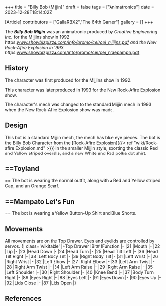 +++
title = "Billy Bob (Mijjin)"
draft = false
tags = ["Animatronics"]
date = 2023-12-28T18:14:02Z

[Article]
contributors = ["GallaRBX2","The 64th Gamer"]
gallery = []
+++


The <b><i>Billy Bob Mijjin</b></i> was an animatronic produced by <i>Creative Engineering Inc.</i> for the Mijjins show in 1992 <ref>https:<i>www.showbizpizza.com/info/promo/cei/cei_mijjins.pdf</ref> and the New Rock-Afire Explosion in 1993. <ref>https:</i>www.showbizpizza.com/info/promo/cei/cei_nraepamph.pdf</ref>

<h2>History</h2>
The character was first produced for the Mijjins show in 1992. 

This character was later produced in 1993 for the New Rock-Afire Explosion show. 

The character's mech was changed to the standard Mijjin mech in 1993 when the New Rock-Afire Explosion show was made.

<h2>Design</h2>
This bot is a standard Mijjin mech, the mech has blue eye pieces. The bot is the Billy Bob Character from the [Rock-Afire Explosion]({{< ref "wiki/Rock-afire Explosion.md" >}}) in the smaller Mijjin style, sporting the classic Red and Yellow striped overalls, and a new White and Red polka dot shirt.  

<h2>==Toyland</h2>==
The bot is wearing the normal outfit, along with a Red and Yellow striped Cap, and an Orange Scarf.

<h2>==Mampato Let's Fun</h2>==
The bot is wearing a Yellow Button-Up Shirt and Blue Shorts.

<h2>Movements</h2>
All movements are on the Top Drawer. Eyes and eyelids are controlled by servos.
{| class='wikitable'
|+Top Drawer
!Bit#
!Function
|-
|21
|Mouth
|-
|22
|Lip
|-
|23
|Head Down
|-
|24
|Head Turn
|-
|25
|Head Tilt Left
|-
|36
|Head Tilt Right
|-
|38
|Left Body Tilt
|-
|39
|Right Body Tilt
|-
|31
|Left Wrist
|-
|26
|Right Wrist
|-
|32
|Left Elbow
|-
|27
|Right Elbow
|-
|33
|Left Arm Twist
|-
|28
|Right Arm Twist
|-
|34
|Left Arm Raise
|-
|29
|Right Arm Raise
|-
|35
|Left Shoulder
|-
|30
|Right Shoulder
|-
|40
|Knee Bend
|-
|37
|Body Turn Right
|-
|89
|Eyes Right
|-
|88
|Eyes Left
|-
|91
|Eyes Down
|-
|90
|Eyes Up
|-
|92
|Lids Close
|-
|87
|Lids Open
|}




<h2>References</h2>
<references />